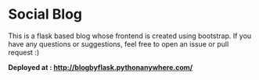 # Social Blog
This is a flask based blog whose frontend is created using bootstrap.
If you have any questions or suggestions, feel free to open an issue or pull request :)

**Deployed at : http://blogbyflask.pythonanywhere.com/**
